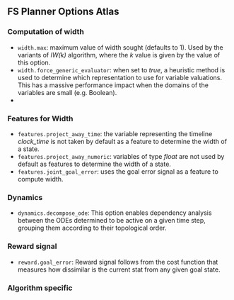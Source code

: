 ## FS Planner Options Atlas

### Computation of width

 - ```width.max```: maximum value of width sought (defaults to 1). Used by the variants
 of _IW(k)_ algorithm, where the _k_ value is given by the value of this option.
 - ```width.force_generic_evaluator```: when set to _true_, a heuristic method is used
 to determine which representation to use for variable valuations. This has a massive
 performance impact when the domains of the variables are small (e.g. Boolean).
 - ``` ```

### Features for Width

 - ```features.project_away_time```: the variable representing the timeline *clock_time* is not
 taken by default as a feature to determine the width of a state.
 - ```features.project_away_numeric```: variables of type *float* are not used by default as
 features to determine the width of a state.
 - ```features.joint_goal_error```: uses the goal error signal as a feature to compute width.

### Dynamics

 - ```dynamics.decompose_ode```: This option enables dependency analysis between the ODEs determined to
be active on a given time step, grouping them according to their topological order.

### Reward signal

- ```reward.goal_error```: Reward signal follows from the cost function that measures how dissimilar
is the current stat from any given goal state.

### Algorithm specific
